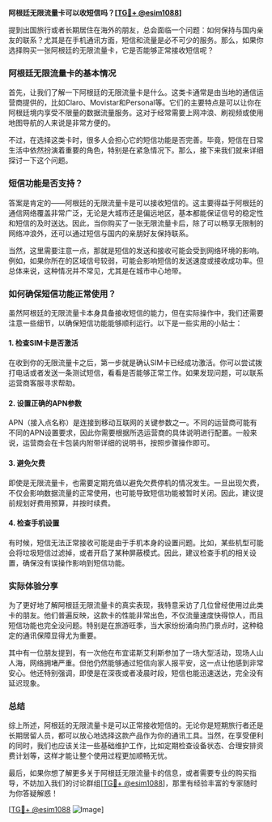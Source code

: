 **阿根廷无限流量卡可以收短信吗？[[TG💪+ @esim1088](https://t.me/s/esim1088)]**

提到出国旅行或者长期居住在海外的朋友，总会面临一个问题：如何保持与国内亲友的联系？尤其是在手机通讯方面，短信和流量是必不可少的服务。那么，如果你选择购买一张阿根廷的无限流量卡，它是否能够正常接收短信呢？

### 阿根廷无限流量卡的基本情况

首先，让我们了解一下阿根廷的无限流量卡是什么。这类卡通常是由当地的通信运营商提供的，比如Claro、Movistar和Personal等。它们的主要特点是可以让你在阿根廷境内享受不限量的数据流量服务。这对于经常需要上网冲浪、刷视频或使用地图导航的人来说是非常方便的。

不过，在选择这类卡时，很多人会担心它的短信功能是否完善。毕竟，短信在日常生活中依然扮演着重要的角色，特别是在紧急情况下。那么，接下来我们就来详细探讨一下这个问题。

### 短信功能是否支持？

答案是肯定的——阿根廷的无限流量卡是可以接收短信的。这主要得益于阿根廷的通信网络覆盖非常广泛，无论是大城市还是偏远地区，基本都能保证信号的稳定性和短信的及时送达。因此，当你购买了一张无限流量卡后，除了可以畅享无限制的网络冲浪外，还可以通过短信与国内的亲朋好友保持联系。

当然，这里需要注意一点，那就是短信的发送和接收可能会受到网络环境的影响。例如，如果你所在的区域信号较弱，可能会影响短信的发送速度或接收成功率。但总体来说，这种情况并不常见，尤其是在城市中心地带。

### 如何确保短信功能正常使用？

虽然阿根廷的无限流量卡本身具备接收短信的能力，但在实际操作中，我们还需要注意一些细节，以确保短信功能能够顺利运行。以下是一些实用的小贴士：

#### 1. **检查SIM卡是否激活**
   在收到你的无限流量卡之后，第一步就是确认SIM卡已经成功激活。你可以尝试拨打电话或者发送一条测试短信，看看是否能够正常工作。如果发现问题，可以联系运营商客服寻求帮助。

#### 2. **设置正确的APN参数**
   APN（接入点名称）是连接到移动互联网的关键参数之一。不同的运营商可能有不同的APN设置要求，因此你需要根据所选运营商的具体说明进行配置。一般来说，运营商会在卡包装内附带详细的说明书，按照步骤操作即可。

#### 3. **避免欠费**
   即使是无限流量卡，也需要定期充值以避免欠费停机的情况发生。一旦出现欠费，不仅会影响数据流量的正常使用，也可能导致短信功能被暂时关闭。因此，建议提前规划好费用预算，并按时续费。

#### 4. **检查手机设置**
   有时候，短信无法正常接收可能是由于手机本身的设置问题。比如，某些机型可能会将垃圾短信过滤掉，或者开启了某种屏蔽模式。因此，建议检查手机的相关设置，确保没有误操作影响到短信功能。

### 实际体验分享

为了更好地了解阿根廷无限流量卡的真实表现，我特意采访了几位曾经使用过此类卡的朋友。他们普遍反映，这款卡的性能非常出色，不仅流量速度快得惊人，而且短信功能也完全没问题。特别是在旅游旺季，当大家纷纷涌向热门景点时，这种稳定的通讯保障显得尤为重要。

其中有一位朋友提到，有一次他在布宜诺斯艾利斯参加了一场大型活动，现场人山人海，网络拥堵严重。但他仍然能够通过短信向家人报平安，这一点让他感到非常安心。他还特别强调，即使是在深夜或者凌晨时段，短信也能迅速送达，完全没有延迟现象。

### 总结

综上所述，阿根廷的无限流量卡是可以正常接收短信的。无论你是短期旅行者还是长期居留人员，都可以放心地选择这款产品作为你的通讯工具。当然，在享受便利的同时，我们也应该关注一些基础维护工作，比如定期检查设备状态、合理安排资费计划等，这样才能让整个使用过程更加顺畅无忧。

最后，如果你想了解更多关于阿根廷无限流量卡的信息，或者需要专业的购买指导，不妨加入我们的讨论群组[[TG💪+ @esim1088](https://t.me/s/esim1088)]，那里有经验丰富的专家随时为你答疑解惑！

[[TG💪+ @esim1088](https://t.me/s/esim1088) ![Image](https://i.postimg.cc/4NQfJmqS/Snipaste-2025-05-13-00-14-12.png)]